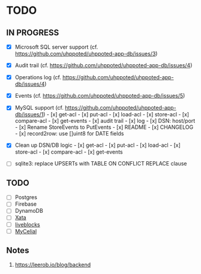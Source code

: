 # TODO

## IN PROGRESS

- [x] Microsoft SQL server support (cf. https://github.com/uhppoted/uhppoted-app-db/issues/3)
- [x] Audit trail (cf. https://github.com/uhppoted/uhppoted-app-db/issues/4)
- [x] Operations log (cf. https://github.com/uhppoted/uhppoted-app-db/issues/4)
- [x] Events (cf. https://github.com/uhppoted/uhppoted-app-db/issues/5)
- [x] MySQL support (cf. https://github.com/uhppoted/uhppoted-app-db/issues/1)
      - [x] get-acl
      - [x] put-acl
      - [x] load-acl
      - [x] store-acl
      - [x] compare-acl
      - [x] get-events
      - [x] audit trail
      - [x] log
      - [x] DSN: host/port
      - [x] Rename StoreEvents to PutEvents
      - [x] README
      - [x] CHANGELOG
      - [x] record2row: use []uint8 for DATE fields

- [x] Clean up DSN/DB logic
      - [x] get-acl
      - [x] put-acl
      - [x] load-acl
      - [x] store-acl
      - [x] compare-acl
      - [x] get-events

- [ ] sqlite3: replace UPSERTs with TABLE ON CONFLICT REPLACE clause

## TODO

- [ ] Postgres
- [ ] Firebase
- [ ] DynamoDB
- [ ] [Xata](https://xata.io)
- [ ] [liveblocks](https://liveblocks.io)
- [ ] [MyCelial](https://github.com/mycelial)

## Notes

1. https://leerob.io/blog/backend